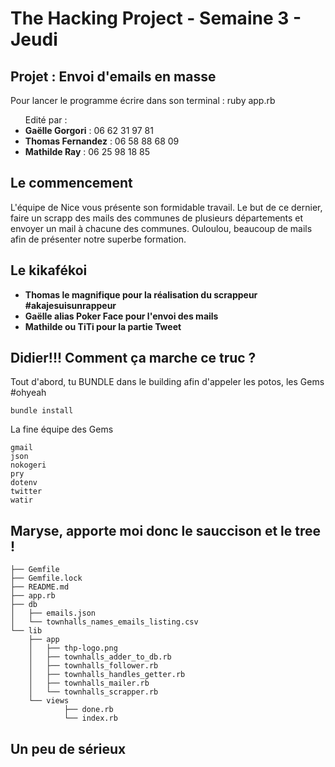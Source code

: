 <h1>The Hacking Project - Semaine 3 - Jeudi</h1>

<h2>Projet : Envoi d'emails en masse</h2>

<p>Pour lancer le programme écrire dans son terminal : ruby app.rb</p>

<ul>Edité par :
	<li><strong>Gaëlle Gorgori</strong> : 06 62 31 97 81</li>
	<li><strong>Thomas Fernandez</strong> : 06 58 88 68 09</li>
	<li><strong>Mathilde Ray</strong> : 06 25 98 18 85</li>
</ul>

<h2>Le commencement</h2>

<p>L'équipe de Nice vous présente son formidable travail. Le but de ce dernier, faire un scrapp des mails des communes de plusieurs départements et envoyer un mail à chacune des communes. Ouloulou, beaucoup de mails afin de présenter notre superbe formation. </p>

<h2>Le kikafékoi</h2>

<ul>
<li><strong>Thomas le magnifique pour la réalisation du scrappeur #akajesuisunrappeur</strong></li>
<li><strong>Gaëlle alias Poker Face pour l'envoi des mails</strong></li>
<li><strong>Mathilde ou TiTi pour la partie Tweet</strong></li>
</ul>

<h2>Didier!!! Comment ça marche ce truc ?</h2>

<p>Tout d'abord, tu BUNDLE dans le building afin d'appeler les potos, les Gems #ohyeah </p>

	bundle install

<p>La fine équipe des Gems</p> 

	gmail
	json
	nokogeri
	pry
	dotenv
	twitter
	watir

<h2>Maryse, apporte moi donc le sauccison et le tree !</h2>


	├── Gemfile
	├── Gemfile.lock
	├── README.md
	├── app.rb
	├── db
	│   ├── emails.json
	│   └── townhalls_names_emails_listing.csv
	└── lib
    	├── app
    	│   ├── thp-logo.png
		│   ├── townhalls_adder_to_db.rb
   		│   ├── townhalls_follower.rb
    	│   ├── townhalls_handles_getter.rb
    	│   ├── townhalls_mailer.rb
    	│   └── townhalls_scrapper.rb
    	└── views
        		├── done.rb
        		└── index.rb

<h2>Un peu de sérieux</h2>
